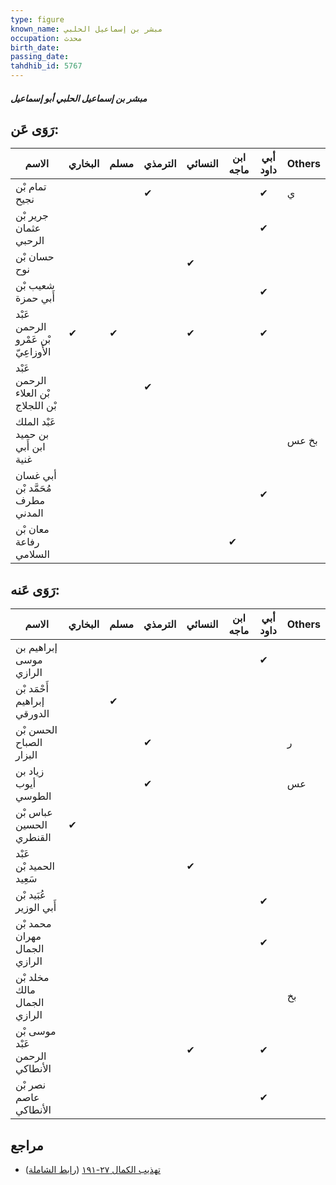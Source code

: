 ```yaml
---
type: figure
known_name: مبشر بن إسماعيل الحلبي
occupation: محدث
birth_date:
passing_date:
tahdhib_id: 5767
---
```

##### مبشر بن إسماعيل الحلبي أبو إسماعيل

## رَوَى عَن:
| الاسم                               | البخاري | مسلم | الترمذي | النسائي | ابن ماجه | أبي داود | Others |
| ----------------------------------- | ------- | ---- | ------- | ------- | -------- | -------- | ------ |
| تمام بْن نجيح                       |         |      | ✔       |         |          | ✔        | ي      |
| جرير بْن عثمان الرحبي               |         |      |         |         |          | ✔        |        |
| حسان بْن نوح                        |         |      |         | ✔       |          |          |        |
| شعيب بْن أَبي حمزة                  |         |      |         |         |          | ✔        |        |
| عَبْد الرحمن بْن عَمْرو الأَوزاعِيّ | ✔       | ✔    |         | ✔       |          | ✔        |        |
| عَبْد الرحمن بْن العلاء بْن اللجلاج |         |      | ✔       |         |          |          |        |
| عَبْد الملك بن حميد ابن أَبي غنية   |         |      |         |         |          |          | بخ عس  |
| أبي غسان مُحَمَّد بْن مطرف المدني   |         |      |         |         |          | ✔        |        |
| معان بْن رفاعة السلامي              |         |      |         |         | ✔        |          |        |
## رَوَى عَنه:
| الاسم                          | البخاري | مسلم | الترمذي | النسائي | ابن ماجه | أبي داود | Others |
| ------------------------------ | ------- | ---- | ------- | ------- | -------- | -------- | ------ |
| إبراهيم بن موسى الرازي         |         |      |         |         |          | ✔        |        |
| أَحْمَد بْن إبراهيم الدورقي    |         | ✔    |         |         |          |          |        |
| الحسن بْن الصباح البزار        |         |      | ✔       |         |          |          | ر      |
| زياد بن أيوب الطوسي            |         |      | ✔       |         |          |          | عس     |
| عباس بْن الحسين القنطري        | ✔       |      |         |         |          |          |        |
| عَبْد الحميد بْن سَعِيد        |         |      |         | ✔       |          |          |        |
| عُبَيد بْن أَبي الوزير         |         |      |         |         |          | ✔        |        |
| محمد بْن مهران الجمال الرازي   |         |      |         |         |          | ✔        |        |
| مخلد بْن مالك الجمال الرازي    |         |      |         |         |          |          | بخ     |
| موسى بْن عَبْد الرحمن الأنطاكي |         |      |         | ✔       |          | ✔        |        |
| نصر بْن عاصم الأنطاكي          |         |      |         |         |          | ✔        |        |
## مراجع
- [تهذيب الكمال ٢٧-١٩١](obsidian://open?vault=Tahdhib-al-Kamal&file=Figures/٥٧٦٧-مبشر%20بن%20إسماعيل%20الحلبي%20أبو%20إسماعيل) ([رابط الشاملة](https://shamela.ws/book/3722/14580))